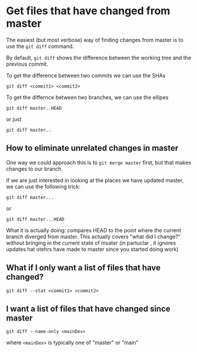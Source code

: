 # Get files that have changed from master

The easiest (but most verbose) way of finding changes from master is to use the `git diff` command.

By default, `git diff` shows the difference between the working tree and the previous commit.

To get the difference between two _commits_ we can use the SHAs
```shell
git diff <commit1> <commit2>
```

To get the differnce between two branches, we can use the ellipes
```
git diff master..HEAD
```
or just
```shell
git diff master..
```

## How to eliminate unrelated changes in master

One way we could approach this is to `git merge master` first, but that makes changes to our branch.

If we are just interested in looking at the places we have updated master, we can use the following trick:
```
git diff master...
```
or 
```
git diff master...HEAD
```

What it is actually doing: compares HEAD to the point where the current branch diverged from master. This actually covers "what did I change?" without bringing in the current state of msater (in partuclar , it ignores updates hat otehrs have made to master since you started doing work)

## What if I only want a list of files that have changed?

```shell
git diff --stat <commit1> <commit2>
```

## I want a list of files that have changed since master

```shell
git diff --name-only <mainDev>
```
where `<mainDev>` is typically one of "master" or "main"
